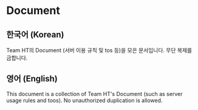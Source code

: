 # Document
## 한국어 (Korean)
Team HT의 Document (서버 이용 규칙 및 tos 등)을 모은 문서입니다. 무단 복제를 금합니다.
## 영어 (English)
This document is a collection of Team HT's Document (such as server usage rules and toos). No unauthorized duplication is allowed.
